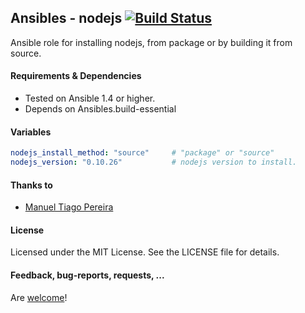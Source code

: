 ## Ansibles - nodejs [![Build Status](https://travis-ci.org/Ansibles/nodejs.png)](https://travis-ci.org/Ansibles/nodejs)

Ansible role for installing nodejs, from package or by building it from source.


#### Requirements & Dependencies
- Tested on Ansible 1.4 or higher.
- Depends on Ansibles.build-essential


#### Variables

```yaml
nodejs_install_method: "source"     # "package" or "source"
nodejs_version: "0.10.26"           # nodejs version to install.
```

#### Thanks to
- [Manuel Tiago Pereira](https://github.com/mtpereira)


#### License

Licensed under the MIT License. See the LICENSE file for details.


#### Feedback, bug-reports, requests, ...

Are [welcome](https://github.com/ansibles/nodejs/issues)!
